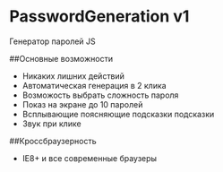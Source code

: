 PasswordGeneration v1
================
Генератор паролей JS

##Основные возможности

 - Никаких лишних действий
 - Автоматическая генерация в 2 клика
 - Возможость выбрать сложность пароля
 - Показ на экране до 10 паролей
 - Всплывающие поясняющие подсказки подсказки
 - Звук при клике


##Кроссбраузерность

 - IE8+ и все современные браузеры

